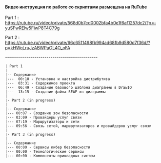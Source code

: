#### Видео инструкция по работе со скриптами размещена на RuTube

Part 1 : 
https://rutube.ru/video/private/568d0b7cd0002bfa4b0e1f6af1257dc2/?p=-yuSFwRElw5FiwP8T4C79g

Part 2 :
https://rutube.ru/video/private/66c6511498fb994ad68fb9d580d7f36d/?p=kHWqLruJzABWPaOL4O_oFA

-*-*-*-*-*-*-*-*-*-*-*-*-*-*-*-*-*-*-*-*-*-*-*-*-*-*-*-*-*-*-*-*-*-*-*-*-*-*-*-*-*-*-*-*-*-*-

    | Part 1
    |
    |-- Содержание
    |---  00:10 - Установка и настройка дистрибутива
    |---  03:31 - Содержимое проекта
    |---  06:49 - Создание базового шаблона диаграммы в DrawIO
    |---  13:15 - Создание файла SEAF из диаграммы
    |
    |- Part 2 (in progress) 
    |
    |-- Содержание
    |--- 00:07 - Создание зон безопасности
    |--- 03:09 - Провайдеры услуг связи
    |--- 07:19 - Маршрутизаторы и сети 
    |--- 09:56 - Связь сетей, маршрутизаторов и провайдеров услуг связи
    |
    |- Part 3 (in progress)
    |
    |-- Содержание
    |--- 00:00 - Сервисы кибер безопасности
    |--- 00:00 - Технологические сервисы
    |--- 00:00 - Компоненты прикладных систем


